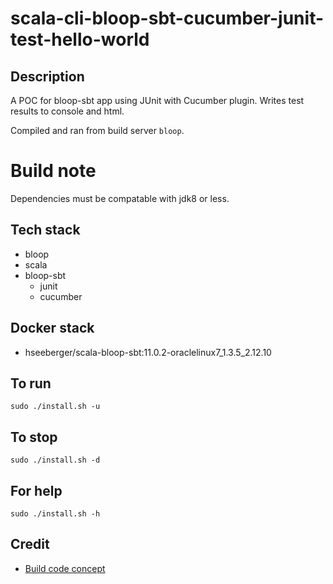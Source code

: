 # scala-cli-bloop-sbt-cucumber-junit-test-hello-world

## Description
A POC for bloop-sbt app using JUnit with
Cucumber plugin. Writes test results
to console and html.

Compiled and ran from build server `bloop`.

# Build note
Dependencies must be compatable with jdk8 or less.

## Tech stack
- bloop
- scala
- bloop-sbt
  - junit
  - cucumber

## Docker stack
- hseeberger/scala-bloop-sbt:11.0.2-oraclelinux7_1.3.5_2.12.10

## To run
`sudo ./install.sh -u`

## To stop
`sudo ./install.sh -d`

## For help
`sudo ./install.sh -h`

## Credit
- [Build code concept](https://github.com/bloop-sbt/sbt-cucumber)
